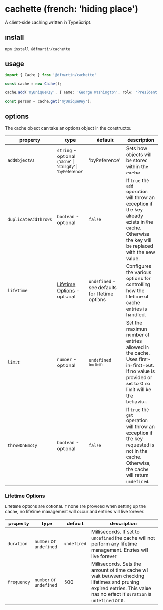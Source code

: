 # cachette (french: 'hiding place')

A client-side caching written in TypeScript.

## install
`npm install @dfmartin/cachette`

## usage
```ts
import { Cache } from '@dfmartin/cachette'

const cache = new Cache();

cache.add('myUniqueKey', { name: 'George Washington', role: 'President'});

const person = cache.get('myUniqueKey');
```

## options
The cache object can take an options object in the constructor.

|property              |type                                             |default        |description                                       |
|--------------------  |-------------------------------------------------|---------------|--------------------------------------------------|
| `addObjectAs`        | `string` - optional <br/><sup>('clone' \| 'stringify' \| 'byReference'</sup> | 'byReference' | Sets how objects will be stored within the cache |
| `duplicateAddThrows` | `boolean` -optional | `false` | If `true` the `add` operation will throw an exception if the key already exists in the cache. Otherwise the key will be replaced with the new value. |
| `lifetime` | [Lifetime Options](#lifetime-options) - optional | `undefined` - see defaults for lifetime options | Configures the various options for controlling how the lifetime of cache entries is handled. |
| `limit` | `number` - optional | `undefined` <br />  <sup><sub>(no limit)</sub></sup> | Set the maximun number of entries allowed in the cache. Uses first-in-first-out. If no value is provided or set to 0 no limit will be the behavior. |
| `throwOnEmoty` | `boolean` - optional | `false` | If `true` the `get` operation will throw an exception if the key requested is not in the cache. Otherwise, the cache will return `undefined`.|

### Lifetime Options
Lifetime options are optional.  If none are provided when setting up the cache, no lifetime management will occur and entries will live forever.

|property              |type                                             |default        |description                                       |
|--------------------  |-------------------------------------------------|---------------|--------------------------------------------------|
| `duration` | `number` or `undefined` | `undefined` | Milliseconds. If set to `undefined` the cache will not perform any lifetime management. Entries will live forever |
| `frequency` | `number` or `undefined` | 500 | Milliseconds. Sets the amount of time cache wil wait between checking lifetimes and pruning expired entries. This value has no effect if `duration` is `unfefined` or `0`. |
